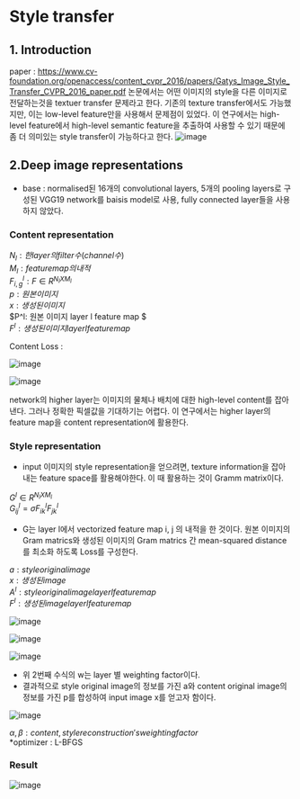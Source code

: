 # Style transfer

## 1. Introduction
 paper : https://www.cv-foundation.org/openaccess/content_cvpr_2016/papers/Gatys_Image_Style_Transfer_CVPR_2016_paper.pdf
 논문에서는 어떤 이미지의 style을 다른 이미지로 전달하는것을 textuer transfer 문제라고 한다.
 기존의 texture transfer에서도 가능했지만, 이는 low-level feature만을 사용해서 문제점이 있었다.
 이 연구에서는 high-level feature에서 high-level semantic feature을 추출하여 사용할 수 있기 때문에 좀 더 의미있는 style transfer이 가능하다고 한다.
 ![image](https://user-images.githubusercontent.com/102507688/185020424-a3dfb0a1-a830-4cec-a1ab-8b9c1ca5f537.png)

## 2.Deep image representations
  * base : normalised된 16개의 convolutional layers, 5개의 pooling layers로 구성된 VGG19 network를 baisis model로 사용, fully connected layer들을 사용하지 않았다.
  
  ### Content representation
   $N_l : 한 layer의 filter 수(channel 수)$   
   $M_l : feature map의 내적$  
   $F^l_{i,g} : F \in R^{N_lXM_l}$  
   $p : 원본 이미지$  
   $x : 생성된 이미지$     
   $P^l: 원본 이미지 layer l feature map $  
   $F^l : 생성된 이미지 layer l feature map$  
 
 
 Content Loss : 
 
 ![image](https://user-images.githubusercontent.com/102507688/185025370-7d4d1b91-47ea-4185-830b-a19f23f0683f.png)  
 
 
 ![image](https://user-images.githubusercontent.com/102507688/185032861-b5f1ee9b-5f13-4ea6-b130-6598f049b9c1.png)

 network의 higher layer는 이미지의 물체나 배치에 대한 high-level content를 잡아낸다. 그러나 정확한 픽셀값을 기대하기는 어렵다.
 이 연구에서는 higher layer의 feature map을 content representation에 활용한다.
 
 ### Style representation
 * input 이미지의 style representation을 얻으려면, texture information을 잡아내는 feature space를 활용해야한다.
 이 때 활용하는 것이 Gramm matrix이다.
 
 $G^l \in R^{N_lXM_l}$  
 $G^l_{ij} = \sigma F^l_{ik}F^l_{jk}$  
 
 
 * G는 layer l에서 vectorized feature map i, j 의 내적을 한 것이다.
 원본 이미지의 Gram matrics와 생성된 이미지의 Gram matrics 간 mean-squared distance를 최소화 하도록 Loss를 구성한다.
 
$a : style original image$  
$x : 생성된 image$  
$A^l : style original image layer l feature map$  
$F^l : 생성된 image layer l feature map$  

![image](https://user-images.githubusercontent.com/102507688/185036722-2254f37f-1a7f-4de8-ae54-0180f0266af3.png)


![image](https://user-images.githubusercontent.com/102507688/185036763-0e56b1c0-5892-489f-a057-dca43e15273c.png)  


![image](https://user-images.githubusercontent.com/102507688/185040342-b20763a3-3d21-4ffc-bae2-2a2ed8cdd2d4.png)  


* 위 2번째 수식의 w는 layer 별 weighting factor이다.
* 결과적으로 style original image의 정보를 가진 a와 content original image의 정보를 가진 p를 합성하여 input image x를 얻고자 함이다.  

![image](https://user-images.githubusercontent.com/102507688/185041133-820eca2b-5c7b-459a-b33d-d89984c00e16.png)  

$\alpha, \beta : content, style reconstruction's weighting factor$  
*optimizer : L-BFGS
### Result
![image](https://user-images.githubusercontent.com/102507688/185040500-73c56268-395d-4d34-8189-b34c24f993c0.png)  

